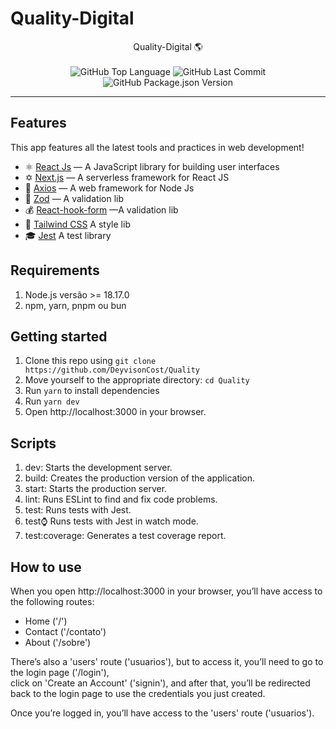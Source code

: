 # Quality-Digital



<p align="center">
  Quality-Digital 🌎 </strong>
  
  <br>
  <br>
 

  <img alt="GitHub Top Language" src="https://img.shields.io/github/languages/top/DeyvisonCost/Quality" />
  <img alt="GitHub Last Commit" src="https://img.shields.io/github/last-commit/DeyvisonCost/Quality" />
  <img alt="GitHub Package.json Version" src="https://img.shields.io/github/package-json/v/DeyvisonCost/Quality" />
  <hr>

  ## Features

This app features all the latest tools and practices in web development!

- ⚛️ [React Js](https://reactjs.org/) — A JavaScript library for building user interfaces
- ✡️ [Next.js](https://nextjs.org/) — A serverless framework for React JS
- 🔄 [Axios](https://axios-http.com/ptbr/docs/intro) — A web framework for Node Js
- 🔐 [Zod](https://zod.dev/) — A validation lib
- 💰 [React-hook-form](https://www.react-hook-form.com/) —A validation lib
- 🎨 [Tailwind CSS](https://tailwindcss.com/docs/installation) A style lib
- 🎓 [Jest](https://jestjs.io/pt-BR/) A test library


## Requirements

1. Node.js versão >= 18.17.0
2. npm, yarn, pnpm ou bun 


## Getting started

1. Clone this repo using `git clone https://github.com/DeyvisonCost/Quality`
2. Move yourself to the appropriate directory: `cd Quality`<br />
3. Run `yarn` to install dependencies
4. Run `yarn dev`
5. Open http://localhost:3000 in your browser.<br />


## Scripts

1. dev: Starts the development server.
2. build: Creates the production version of the application.
3. start: Starts the production server.
4. lint: Runs ESLint to find and fix code problems.
5. test: Runs tests with Jest.
6. test:watch: Runs tests with Jest in watch mode.
7. test:coverage: Generates a test coverage report.


## How to use

When you open http://localhost:3000 in your browser, you’ll have access to the following routes:

- Home ('/')
- Contact ('/contato')
- About ('/sobre')

There’s also a 'users' route ('usuarios'), but to access it, you’ll need to go to the login page ('/login'), <br/>
click on 'Create an Account' ('signin'), and after that, you’ll be redirected back to the login page to use the credentials you just created.

Once you’re logged in, you’ll have access to the 'users' route ('usuarios').





